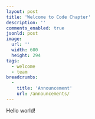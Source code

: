 ```yaml
---
layout: post
title: 'Welcome to Code Chapter'
description: ''
comments_enabled: true
jsonld: post
image:
  url: ''
  width: 600
  height: 294
tags:
  - welcome
  - team
breadcrumbs:
  -
    title: 'Announcement'
    url: /announcements/
---
```


Hello world!
